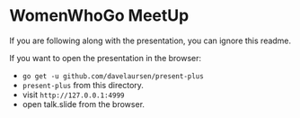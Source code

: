 # WomenWhoGo MeetUp

If you are following along with the presentation, you can ignore this readme. 

If you want to open the presentation in the browser: 

- `go get -u github.com/davelaursen/present-plus`
- `present-plus` from this directory. 
- visit `http://127.0.0.1:4999` 
- open talk.slide from the browser.
